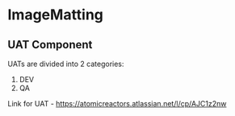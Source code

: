 # ImageMatting

## UAT Component
UATs are divided into 2 categories:
1. DEV
2. QA
 
Link for UAT - https://atomicreactors.atlassian.net/l/cp/AJC1z2nw